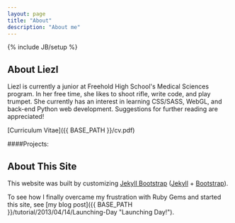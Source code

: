 ```yaml
---
layout: page
title: "About"
description: "About me"
---
```

{% include JB/setup %}

About Liezl
-----------
Liezl is currently a junior at Freehold High School's Medical Sciences program. In her free time, she likes to shoot rifle, write code, and play trumpet. She currently has an interest in learning CSS/SASS, WebGL, and back-end Python web development. Suggestions for further reading are appreciated!

[Curriculum Vitae]({{ BASE_PATH }}/cv.pdf)

####Projects:


About This Site
---------------
This website was built by customizing [Jekyll Bootstrap](http://jekyllbootstrap.com) ([Jekyll](http://jekyllrb.com) + [Bootstrap](http://twitter.github.io/bootstrap/ "Twitter Bootstrap")).  

To see how I finally overcame my frustration with Ruby Gems and started this site, see [my blog post]({{ BASE_PATH }}/tutorial/2013/04/14/Launching-Day "Launching Day!").
